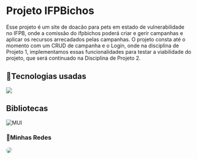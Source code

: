 # Projeto IFPBichos

Esse projeto é um site de doacão para pets em estado de vulnerabilidade no IFPB, onde a comissão do ifpbichos poderá criar e gerir campanhas e aplicar os recursos arrecadados pelas campanhas.
 O projeto consta até o momento com um CRUD de campanha e o Login, onde na disciplina de Projeto 1, implementamos essas funcionalidades para testar a viabilidade do projeto, que será continuado na Disciplina de Projeto 2.


## 🔨Tecnologias usadas

![](https://skillicons.dev/icons?i=react,ts,css,postgres)

## Bibliotecas

![MUI](https://img.shields.io/badge/MUI-%230081CB.svg?style=for-the-badge&logo=mui&logoColor=white)


 ### 🔔Minhas Redes

<a href="https://www.linkedin.com/in/igorsobral-dev/" target="_blank"><img src="https://img.shields.io/badge/-LinkedIn-%230077B5?style=for-the-badge&logo=linkedin&logoColor=white" style="border-radius: 20px" target="_blank"></a>
